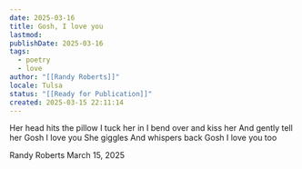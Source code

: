 ```yaml
---
date: 2025-03-16
title: Gosh, I love you
lastmod: 
publishDate: 2025-03-16
tags:
  - poetry
  - love
author: "[[Randy Roberts]]"
locale: Tulsa
status: "[[Ready for Publication]]"
created: 2025-03-15 22:11:14
---
```

Her head hits the pillow
I tuck her in
I bend over and kiss her
And gently tell her 
Gosh I love you
She giggles
And whispers back
Gosh I love you too


Randy Roberts March 15, 2025
